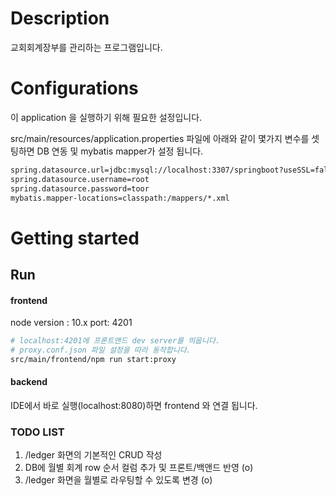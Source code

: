 # Description

교회회계장부를 관리하는 프로그램입니다.

# Configurations

이 application 을 실행하기 위해 필요한 설정입니다.

src/main/resources/application.properties 파일에 아래와 같이 몇가지 변수를 셋팅하면 DB 연동 및 mybatis mapper가 설정 됩니다.

```bash
spring.datasource.url=jdbc:mysql://localhost:3307/springboot?useSSL=false
spring.datasource.username=root
spring.datasource.password=toor
mybatis.mapper-locations=classpath:/mappers/*.xml
```

# Getting started

## Run

#### frontend

node version : 10.x
port: 4201

```bash
# localhost:4201에 프론트앤드 dev server를 띄웁니다.
# proxy.conf.json 파일 설정을 따라 동작합니다.
src/main/frontend/npm run start:proxy
```

#### backend

IDE에서 바로 실행(localhost:8080)하면 frontend 와 연결 됩니다.

### TODO LIST

1. /ledger 화면의 기본적인 CRUD 작성
2. DB에 월별 회계 row 순서 컬럼 추가 및 프론트/백앤드 반영 (o)
3. /ledger 화면을 월별로 라우팅할 수 있도록 변경 (o)
